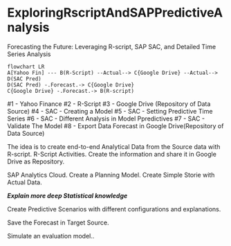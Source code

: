 # ExploringRscriptAndSAPPredictiveAnalysis
Forecasting the Future: Leveraging R-script, SAP SAC, and Detailed Time Series Analysis

```mermaid
flowchart LR
A[Yahoo Fin] --- B(R-Script) --Actual--> C{Google Drive} --Actual--> D(SAC Pred) 
D(SAC Pred) -.Forecast.-> C{Google Drive}
C{Google Drive} -.Forecast.-> B(R-script)
```

#1 - Yahoo Finance
#2 - R-Script
#3 - Google Drive (Repository of Data Source)
#4 - SAC - Creating a Model
#5 - SAC - Setting Predictive Time Series
#6 - SAC - Different Analysis in Model Ppredictives
#7 - SAC - Validate The Model
#8 - Export Data Forecast in Google Drive(Repository of Data Source)

The idea is to create end-to-end Analytical Data from the Source data with R-script.
R-Script Activities.
Create the information and share it in Google Drive as Repository.

SAP Analytics Cloud.
Create a Planning Model.
Create Simple Storie with Actual Data.

<b><i>Explain more deep Statistical knowledge </i></b>

Create Predictive Scenarios with different configurations and explanations.


Save the Forecast in Target Source.

Simulate an evaluation model..


